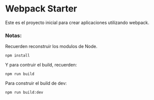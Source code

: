 # Webpack Starter

Este es el proyecto inicial para crear aplicaciones utilizando webpack.

### Notas: 
Recuerden reconstruir los modulos de Node.

``` 
npm install
``` 

Y para contruir el build, recuerden:

``` 
npm run build
``` 

Para construir el build de dev:
``` 
npm run build:dev
``` 